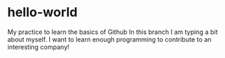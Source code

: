 # hello-world
My practice to learn the basics of Github
In this branch I am typing a bit about myself.
I want to learn enough programming to contribute to an interesting company!
